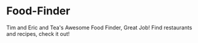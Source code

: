 # Food-Finder
Tim and Eric and Tea's Awesome Food Finder, Great Job! Find restaurants and recipes, check it out!
